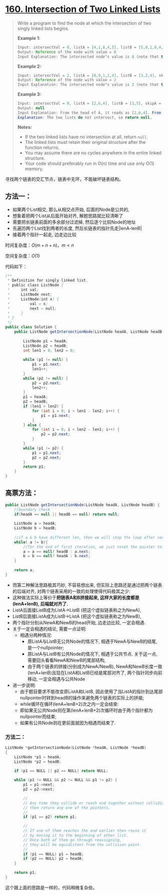 # [160. Intersection of Two Linked Lists][1]

> Write a program to find the node at which the intersection of two singly linked lists begins.
>
> **Example 1:**
>
> ```java
> Input: intersectVal = 8, listA = [4,1,8,4,5], listB = [5,0,1,8,4,5], skipA = 2, skipB = 3
> Output: Reference of the node with value = 8
> Input Explanation: The intersected node's value is 8 (note that this must not be 0 if the two lists intersect). From the head of A, it reads as [4,1,8,4,5]. From the head of B, it reads as [5,0,1,8,4,5]. There are 2 nodes before the intersected node in A; There are 3 nodes before the intersected node in B.
> ```
>
> **Example 2:**
>
> ```java
> Input: intersectVal = 2, listA = [0,9,1,2,4], listB = [3,2,4], skipA = 3, skipB = 1
> Output: Reference of the node with value = 2
> Input Explanation: The intersected node's value is 2 (note that this must not be 0 if the two lists intersect). From the head of A, it reads as [0,9,1,2,4]. From the head of B, it reads as [3,2,4]. There are 3 nodes before the intersected node in A; There are 1 node before the intersected node in B.
> ```
>
> **Example 3:**
>
> ```java
> Input: intersectVal = 0, listA = [2,6,4], listB = [1,5], skipA = 3, skipB = 2
> Output: null
> Input Explanation: From the head of A, it reads as [2,6,4]. From the head of B, it reads as [1,5]. Since the two lists do not intersect, intersectVal must be 0, while skipA and skipB can be arbitrary values.
> Explanation: The two lists do not intersect, so return null.
> ```
>
> **Notes:**
>
> - If the two linked lists have no intersection at all, return `null`.
> - The linked lists must retain their original structure after the function returns.
> - You may assume there are no cycles anywhere in the entire linked structure.
> - Your code should preferably run in O(n) time and use only O(1) memory.



寻找两个链表的交汇节点，链表中无环，不能破坏链表结构。

## 方法一：

- 如果两个List相交, 那么从相交点开始, 后面的Node是公共的,
- 想象着把两个List从后面开始对齐, 解题思路就比较清晰了
- 需要把长链表前面的多余部分过滤掉, 然后逐个比较Node的地址
- 先遍历两个List找到两者的长度, 然后长链表的指针先走|lenA-lenB|
- 接着两个指针一起走, 边走边比较

时间复杂度：$O(m + n + n) ， m<n$

空间复杂度：$O(1)$

代码如下：

```java
/**
 * Definition for singly-linked list.
 * public class ListNode {
 *     int val;
 *     ListNode next;
 *     ListNode(int x) {
 *         val = x;
 *         next = null;
 *     }
 * }
 */
public class Solution {
    public ListNode getIntersectionNode(ListNode headA, ListNode headB) {
        
        ListNode p1 = headA;
        ListNode p2 = headB;
        int len1 = 0, len2 = 0;
        
        while (p1 != null) {
            p1 = p1.next;
            len1++;
        }
        while (p2 != null) {
            p2 = p2.next;
            len2++;
        }
        p1 = headA;
        p2 = headB;
        if (len1 > len2) {
            for (int i = 0; i < len1 - len2; i++) {
                p1 = p1.next;
            }
        } else {
            for (int i = 0; i < len2 - len1; i++) {
                p2 = p2.next;
            }
        }
        while (p1 != p2) {
            p1 = p1.next;
            p2 = p2.next;
        }
        return p1;
    }
}
```



## 高票方法：

```java
public ListNode getIntersectionNode(ListNode headA, ListNode headB) {
    //boundary check
    if(headA == null || headB == null) return null;
    
    ListNode a = headA;
    ListNode b = headB;
    
    //if a & b have different len, then we will stop the loop after second iteration
    while( a != b){
    	//for the end of first iteration, we just reset the pointer to the head of another linkedlist
        a = a == null? headB : a.next;
        b = b == null? headA : b.next;    
    }
    
    return a;
}
```

- 而第二种解法思路极其巧妙, 不容易想出来, 但实际上思路还是通过把两个链表的后端对齐, 对两个链表采用的一致的处理使得代码极其之少:
- 这种做法实际上等价于**把链表A和B拼接起来, 这样大家的长度都是(lenA+lenB), 后端就对齐了.**
- ListA后面接ListB成为ListA->ListB (把这个虚拟链表称之为NewA),
- ListB后面接ListA成为ListB->ListA (把这个虚拟链表称之为NewB),
- 两个指针分别从NewA和NewB的head开始, 边走边比较, 一定会相遇.
- 关于一定会相遇的结论, 需要一点证明:
  - 相遇分两种情况:
    - 原ListA与ListB无公共Node的情况下, 相遇于NewA与NewB的结尾, 是一个nullpointer;
    - 原ListA与ListB有公共Node的情况下, 相遇于公共节点. 关于这一点, 需要回头看看NewA和NewB的尾部结构,
    - 由于两个链表的拼接(分别成为NewA/NewB), NewA和NewB长度一致(lenA+lenB)且现在ListA和ListB已经是尾部对齐了, 两个指针同步向前移动, 一定会相遇与公共Node
- 进一步说明:
  - 由于题目要求不能改变原ListA和ListB, 因此使用了当ListA的指针到达尾部nullpointer时转到headB的操作来避免两个链表的实际上的拼接;
  - while循环在循环(lenA+lenB+2)次之内一定会结束:
  - 即如果无公共Node则在第(lenA+lenB+2)次循环时由于两个指针都为nullpointer而结束;
  - 如果有公共Node则在更前面就因为相遇而结束了.

### 方法二：

```c++
ListNode *getIntersectionNode(ListNode *headA, ListNode *headB) 
{
    ListNode *p1 = headA;
    ListNode *p2 = headB;
        
    if (p1 == NULL || p2 == NULL) return NULL;

    while (p1 != NULL && p2 != NULL && p1 != p2) {
        p1 = p1->next;
        p2 = p2->next;

        //
        // Any time they collide or reach end together without colliding 
        // then return any one of the pointers.
        //
        if (p1 == p2) return p1;

        //
        // If one of them reaches the end earlier then reuse it 
        // by moving it to the beginning of other list.
        // Once both of them go through reassigning, 
        // they will be equidistant from the collision point.
        //
        if (p1 == NULL) p1 = headB;
        if (p2 == NULL) p2 = headA;
    }
        
    return p1;
}
```

这个跟上面的思路是一样的，代码稍微复杂些。





[1]: https://leetcode.com/problems/intersection-of-two-linked-lists/